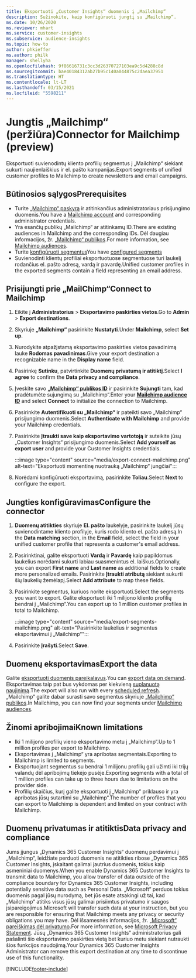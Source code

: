 ```yaml
---
title: Eksportuoti „Customer Insights“ duomenis į „Mailchimp“
description: Sužinokite, kaip konfigūruoti jungtį su „Mailchimp“.
ms.date: 10/26/2020
ms.reviewer: mhart
ms.service: customer-insights
ms.subservice: audience-insights
ms.topic: how-to
author: phkieffer
ms.author: philk
manager: shellyha
ms.openlocfilehash: 9f86616731c3cc3d26370727103ea9c5d4288c8d
ms.sourcegitcommit: bae40184312ab27b95c140a044875c2daea37951
ms.translationtype: HT
ms.contentlocale: lt-LT
ms.lasthandoff: 03/15/2021
ms.locfileid: "5598211"
---
```

# <a name="connector-for-mailchimp-preview"></a><span data-ttu-id="a4734-103">Jungtis „Mailchimp“ (peržiūra)</span><span class="sxs-lookup"><span data-stu-id="a4734-103">Connector for Mailchimp (preview)</span></span>

<span data-ttu-id="a4734-104">Eksportuoti suvienodintų kliento profilių segmentus į „Mailchimp“ siekiant sukurti naujienlaiškius ir el. pašto kampanijas.</span><span class="sxs-lookup"><span data-stu-id="a4734-104">Export segments of unified customer profiles to Mailchimp to create newsletters and email campaigns.</span></span>

## <a name="prerequisites"></a><span data-ttu-id="a4734-105">Būtinosios sąlygos</span><span class="sxs-lookup"><span data-stu-id="a4734-105">Prerequisites</span></span>

-   <span data-ttu-id="a4734-106">Turite [„Mailchimp“ paskyrą](https://mailchimp.com/) ir atitinkančius administratoriaus prisijungimo duomenis.</span><span class="sxs-lookup"><span data-stu-id="a4734-106">You have a [Mailchimp account](https://mailchimp.com/) and corresponding administrator credentials.</span></span>
-   <span data-ttu-id="a4734-107">Yra esančių publikų „Mailchimp“ ar atitinkamų ID.</span><span class="sxs-lookup"><span data-stu-id="a4734-107">There are existing audiences in Mailchimp and the corresponding IDs.</span></span> <span data-ttu-id="a4734-108">Dėl daugiau informacijos, žr. [„Mailchimp“ publikos](https://mailchimp.com/help/create-audience/).</span><span class="sxs-lookup"><span data-stu-id="a4734-108">For more information, see [Mailchimp audiences](https://mailchimp.com/help/create-audience/).</span></span>
-   <span data-ttu-id="a4734-109">Turite [konfigūruoti segmentus](segments.md)</span><span class="sxs-lookup"><span data-stu-id="a4734-109">You have [configured segments](segments.md)</span></span>
-   <span data-ttu-id="a4734-110">Suvienodinti klientų profiliai eksportuotuose segmentuose turi laukelį rodančius el. pašto adresą, vardą ir pavardę.</span><span class="sxs-lookup"><span data-stu-id="a4734-110">Unified customer profiles in the exported segments contain a field representing an email address.</span></span>

## <a name="connect-to-mailchimp"></a><span data-ttu-id="a4734-111">Prisijungti prie „MailChimp“</span><span class="sxs-lookup"><span data-stu-id="a4734-111">Connect to Mailchimp</span></span>

1. <span data-ttu-id="a4734-112">Eikite į **Administratorius** > **Eksportavimo paskirties vietos**.</span><span class="sxs-lookup"><span data-stu-id="a4734-112">Go to **Admin** > **Export destinations**.</span></span>

1. <span data-ttu-id="a4734-113">Skyriuje **„Mailchimp“** pasirinkite **Nustatyti**.</span><span class="sxs-lookup"><span data-stu-id="a4734-113">Under **Mailchimp**, select **Set up**.</span></span>

1. <span data-ttu-id="a4734-114">Nurodykite atpažįstamą eksportavimo paskirties vietos pavadinimą lauke **Rodomas pavadinimas**.</span><span class="sxs-lookup"><span data-stu-id="a4734-114">Give your export destination a recognizable name in the **Display name** field.</span></span>

1. <span data-ttu-id="a4734-115">Pasirinkę **Sutinku**, patvirtinkite **Duomenų privatumą ir atitiktį**.</span><span class="sxs-lookup"><span data-stu-id="a4734-115">Select **I agree** to confirm the **Data privacy and compliance**.</span></span>

1. <span data-ttu-id="a4734-116">Įveskite savo **[„Mailchimp“ publikos ID](https://mailchimp.com/help/find-audience-id/)** ir pasirinkite **Sujungti** tam, kad pradėtumėte sujungimą su „Mailchimp“.</span><span class="sxs-lookup"><span data-stu-id="a4734-116">Enter your **[Mailchimp audience ID](https://mailchimp.com/help/find-audience-id/)** and select **Connect** to initialize the connection to Mailchimp.</span></span>

1. <span data-ttu-id="a4734-117">Pasirinkite **Autentifikuoti su „Mailchimp“** ir pateikti savo „Mailchimp“ prisijungimo duomenis.</span><span class="sxs-lookup"><span data-stu-id="a4734-117">Select **Authenticate with Mailchimp** and provide your Mailchimp credentials.</span></span>

1. <span data-ttu-id="a4734-118">Pasirinkite **Įtraukti save kaip eksportavimo vartotoją** ir suteikite jūsų „Customer Insights“ prisijungimo duomenis.</span><span class="sxs-lookup"><span data-stu-id="a4734-118">Select **Add yourself as export user** and provide your Customer Insights credentials.</span></span>

   :::image type="content" source="media/export-connect-mailchimp.png" alt-text="Eksportuoti momentinę nuotrauką „Mailchimp“ jungčiai":::

1. <span data-ttu-id="a4734-120">Norėdami konfigūruoti eksportavimą, pasirinkite **Toliau**.</span><span class="sxs-lookup"><span data-stu-id="a4734-120">Select **Next** to configure the export.</span></span>

## <a name="configure-the-connector"></a><span data-ttu-id="a4734-121">Jungties konfigūravimas</span><span class="sxs-lookup"><span data-stu-id="a4734-121">Configure the connector</span></span>

1. <span data-ttu-id="a4734-122">**Duomenų atitikties** skyriuje **El. pašto** laukelyje, pasirinkite laukelį jūsų suvienodintame kliento profilyje, kuris rodo kliento el. pašto adresą.</span><span class="sxs-lookup"><span data-stu-id="a4734-122">In the **Data matching** section, in the **Email** field, select the field in your unified customer profile that represents a customer's email address.</span></span> 

1. <span data-ttu-id="a4734-123">Pasirinktinai, galite eksportuoti **Vardą** ir **Pavardę** kaip papildomus laukelius norėdami sukurti labiau suasmenintus el. laiškus.</span><span class="sxs-lookup"><span data-stu-id="a4734-123">Optionally, you can export **First name** and **Last name** as additional fields to create more personalized emails.</span></span> <span data-ttu-id="a4734-124">Pasirinkite **Įtraukti atributą** siekiant sukurti šių laukelių žemėlapį.</span><span class="sxs-lookup"><span data-stu-id="a4734-124">Select **Add attribute** to map these fields.</span></span>

1. <span data-ttu-id="a4734-125">Pasirinkite segmentus, kuriuos norite eksportuoti.</span><span class="sxs-lookup"><span data-stu-id="a4734-125">Select the segments you want to export.</span></span> <span data-ttu-id="a4734-126">Galite eksportuoti iki 1 milijono kliento profilių bendrai į „Mailchimp“.</span><span class="sxs-lookup"><span data-stu-id="a4734-126">You can export up to 1 million customer profiles in total to Mailchimp.</span></span>

   :::image type="content" source="media/export-segments-mailchimp.png" alt-text="Pasirinkite laukelius ir segmentus eksportavimui į „Mailchimp“":::

1. <span data-ttu-id="a4734-128">Pasirinkite **Įrašyti**.</span><span class="sxs-lookup"><span data-stu-id="a4734-128">Select **Save**.</span></span>

## <a name="export-the-data"></a><span data-ttu-id="a4734-129">Duomenų eksportavimas</span><span class="sxs-lookup"><span data-stu-id="a4734-129">Export the data</span></span>

<span data-ttu-id="a4734-130">Galite [eksportuoti duomenis pareikalavus](export-destinations.md).</span><span class="sxs-lookup"><span data-stu-id="a4734-130">You can [export data on demand](export-destinations.md).</span></span> <span data-ttu-id="a4734-131">Eksportavimas taip pat bus vykdomas per kiekvieną [suplanuotą naujinimą](system.md#schedule-tab).</span><span class="sxs-lookup"><span data-stu-id="a4734-131">The export will also run with every [scheduled refresh](system.md#schedule-tab).</span></span> <span data-ttu-id="a4734-132">„Mailchimp“ galite dabar surasti savo segmentus skyriuje [„Mailchimp“ publikos](https://mailchimp.com/help/create-audience/).</span><span class="sxs-lookup"><span data-stu-id="a4734-132">In Mailchimp, you can now find your segments under [Mailchimp audiences](https://mailchimp.com/help/create-audience/).</span></span>

## <a name="known-limitations"></a><span data-ttu-id="a4734-133">Žinomi apribojimai</span><span class="sxs-lookup"><span data-stu-id="a4734-133">Known limitations</span></span>

- <span data-ttu-id="a4734-134">Iki 1 milijono profilių vieno eksportavimo metu į „Mailchimp“.</span><span class="sxs-lookup"><span data-stu-id="a4734-134">Up to 1 million profiles per export to Mailchimp.</span></span>
- <span data-ttu-id="a4734-135">Eksportavimas į „Mailchimp“ yra apribotas segmentais.</span><span class="sxs-lookup"><span data-stu-id="a4734-135">Exporting to Mailchimp is limited to segments.</span></span>
- <span data-ttu-id="a4734-136">Eksportuojant segmentus su bendrai 1 milijonu profilių gali užimti iki trijų valandų dėl apribojimų tiekėjo pusėje.</span><span class="sxs-lookup"><span data-stu-id="a4734-136">Exporting segments with a total of 1 million profiles can take up to three hours due to limitations on the provider side.</span></span> 
- <span data-ttu-id="a4734-137">Profilių skaičius, kurį galite eksportuoti į „Mailchimp“ priklauso ir yra apribotas jūsų sutartimi su „Mailchimp“.</span><span class="sxs-lookup"><span data-stu-id="a4734-137">The number of profiles that you can export to Mailchimp is dependent and limited on your contract with Mailchimp.</span></span>

## <a name="data-privacy-and-compliance"></a><span data-ttu-id="a4734-138">Duomenų privatumas ir atitiktis</span><span class="sxs-lookup"><span data-stu-id="a4734-138">Data privacy and compliance</span></span>

<span data-ttu-id="a4734-139">Jums įjungus „Dynamics 365 Customer Insights“ duomenų perdavimui į „Mailchimp“, leidžiate perduoti duomenis ne atitikties ribose „Dynamics 365 Customer Insights, įskaitant galimai jautrius duomenis, tokius kaip asmeniniai duomenys.</span><span class="sxs-lookup"><span data-stu-id="a4734-139">When you enable Dynamics 365 Customer Insights to transmit data to Mailchimp, you allow transfer of data outside of the compliance boundary for Dynamics 365 Customer Insights, including potentially sensitive data such as Personal Data.</span></span> <span data-ttu-id="a4734-140">„Microsoft“ perduos tokius duomenis pagal jūsų nurodymą, bet jūs esate atsakingi už tai, kad „Mailchimp“ atitiks visus jūsų galimai prisiimtus privatumo ir saugos įsipareigojimus.</span><span class="sxs-lookup"><span data-stu-id="a4734-140">Microsoft will transfer such data at your instruction, but you are responsible for ensuring that Mailchimp meets any privacy or security obligations you may have.</span></span> <span data-ttu-id="a4734-141">Dėl išsamesnės informacijos, žr. [„Microsoft“ pareiškimas dėl privatumo](https://go.microsoft.com/fwlink/?linkid=396732).</span><span class="sxs-lookup"><span data-stu-id="a4734-141">For more information, see [Microsoft Privacy Statement](https://go.microsoft.com/fwlink/?linkid=396732).</span></span>
<span data-ttu-id="a4734-142">Jūsų „Dynamics 365 Customer Insights“ administratorius gali pašalinti šio eksportavimo paskirties vietą bet kuriuo metu siekiant nutraukti šios funkcijos naudojimą.</span><span class="sxs-lookup"><span data-stu-id="a4734-142">Your Dynamics 365 Customer Insights Administrator can remove this export destination at any time to discontinue use of this functionality.</span></span>


[!INCLUDE[footer-include](../includes/footer-banner.md)]
